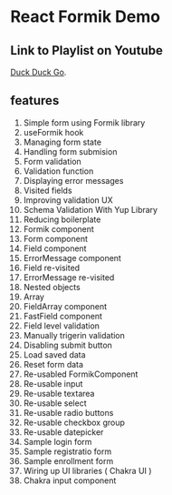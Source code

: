 # React Formik Demo

## Link to Playlist on Youtube

[Duck Duck Go](https://www.youtube.com/watch?v=Yw27J-AFlk0&list=PLC3y8-rFHvwiPmFbtzEWjESkqBVDbdgGu&index=2 "The best search engine for privacy").

## features

1. Simple form using Formik library
2. useFormik hook
3. Managing form state
4. Handling form submision
5. Form validation
6. Validation function
7. Displaying error messages
8. Visited fields
9. Improving validation UX
10. Schema Validation With Yup Library
11. Reducing boilerplate
12. Formik component
13. Form component
14. Field component
15. ErrorMessage component
16. Field re-visited
17. ErrorMessage re-visited
18. Nested objects
19. Array
20. FieldArray component
21. FastField component
22. Field level validation
23. Manually trigerin validation 
24. Disabling submit button 
25. Load saved data
26. Reset form data
27. Re-usabled FormikComponent
28. Re-usable input
29. Re-usable textarea
30. Re-usable select
31. Re-usable radio buttons
32. Re-usable checkbox group
33. Re-usable datepicker
34. Sample login form
35. Sample registratio form
36. Sample enrollment form
37. Wiring up UI libraries ( Chakra UI )
38. Chakra input component
